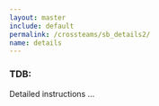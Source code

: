 ```yaml
---
layout: master
include: default
permalink: /crossteams/sb_details2/
name: details
---
```


<h3> TDB: </h3>
Detailed instructions ...
